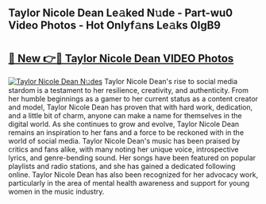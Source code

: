 ## Taylor Nicole Dean Le𝚊ked N𝚞de - Part-wu0 Video Photos - Hot Onlyf𝚊ns Le𝚊ks 0IgB9

# <h2><a href="http://ac26014.deff.icu/?id=Taylor+Nicole+Dean">🔗 New 👉🔴 Taylor Nicole Dean VIDEO Photos</a></h2>

[![Taylor Nicole Dean N𝚞des](https://i.imgur.com/rIISA9y.gif)](http://ac26014.deff.icu/?id=Taylor+Nicole+Dean)
Taylor Nicole Dean's rise to social media stardom is a testament to her resilience, creativity, and authenticity. From her humble beginnings as a gamer to her current status as a content creator and model, Taylor Nicole Dean has proven that with hard work, dedication, and a little bit of charm, anyone can make a name for themselves in the digital world. As she continues to grow and evolve, Taylor Nicole Dean remains an inspiration to her fans and a force to be reckoned with in the world of social media. Taylor Nicole Dean's music has been praised by critics and fans alike, with many noting her unique voice, introspective lyrics, and genre-bending sound. Her songs have been featured on popular playlists and radio stations, and she has gained a dedicated following online. Taylor Nicole Dean has also been recognized for her advocacy work, particularly in the area of mental health awareness and support for young women in the music industry.
